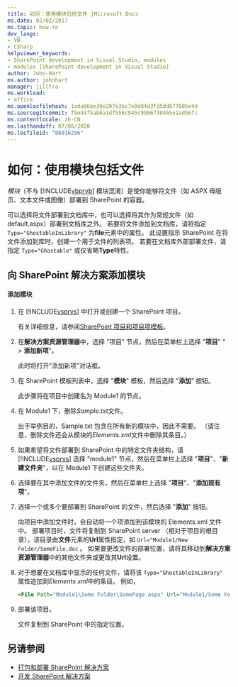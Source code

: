 ```yaml
---
title: 如何：使用模块包括文件 |Microsoft Docs
ms.date: 02/02/2017
ms.topic: how-to
dev_langs:
- VB
- CSharp
helpviewer_keywords:
- SharePoint development in Visual Studio, modules
- modules [SharePoint development in Visual Studio]
author: John-Hart
ms.author: johnhart
manager: jillfra
ms.workload:
- office
ms.openlocfilehash: 1ada86be30e207e36c7e0d84d3fd5dd877605e4d
ms.sourcegitcommit: f9e44f5ab6a1dfb56c945c9986730465e1adb6fc
ms.contentlocale: zh-CN
ms.lasthandoff: 07/06/2020
ms.locfileid: "86016296"
---
```

# <a name="how-to-include-files-by-using-a-module"></a>如何：使用模块包括文件
  *模块*（不与 [!INCLUDE[vbprvb](../sharepoint/includes/vbprvb-md.md)] 模块混淆）是使你能够将文件（如 ASPX 母版页、文本文件或图像）部署到 SharePoint 的容器。

 可以选择将文件部署到文档库中，也可以选择将其作为常规文件（如 default.aspx）部署到文档库之外。 若要将文件添加到文档库，请将指定 `Type="GhostableInLibrary"` 为**file**元素中的属性。 此设置指示 SharePoint 在将文件添加到库时，创建一个用于文件的列表项。 若要在文档库外部部署文件，请指定 `Type="Ghostable"` 或仅省略**Type**特性。

## <a name="add-a-module-to-a-sharepoint-solution"></a>向 SharePoint 解决方案添加模块

#### <a name="to-add-a-module"></a>添加模块

1. 在 [!INCLUDE[vsprvs](../sharepoint/includes/vsprvs-md.md)] 中打开或创建一个 SharePoint 项目。

     有关详细信息，请参阅[SharePoint 项目和项目项模板](../sharepoint/sharepoint-project-and-project-item-templates.md)。

2. 在**解决方案资源管理器**中，选择 "项目" 节点，然后在菜单栏上选择 "**项目**" "  >  **添加新项**"。

     此时将打开“添加新项”对话框。

3. 在 SharePoint 模板列表中，选择 "**模块**" 模板，然后选择 "**添加**" 按钮。

     此步骤将在项目中创建名为 Module1 的节点。

4. 在 Module1 下，删除*Sample.txt*文件。

     出于举例目的，Sample.txt 包含在所有新的模块中，因此不需要。 （请注意，删除文件还会从模块的*Elements.xml*文件中删除其条目。）

5. 如果希望将文件部署到 SharePoint 中的特定文件夹结构，请 [!INCLUDE[vsprvs](../sharepoint/includes/vsprvs-md.md)] 选择 "module1" 节点，然后在菜单栏上选择 "**项目**"、"**新建文件夹**"，以在 Module1 下创建这些文件夹。

6. 选择要在其中添加文件的文件夹，然后在菜单栏上选择 "**项目**"、"**添加现有项**"。

7. 选择一个或多个要部署到 SharePoint 的文件，然后选择 "**添加**" 按钮。

     向项目中添加文件时，会自动将一个项添加到该模块的 Elements.xml 文件中。 部署项目时，文件将复制到 SharePoint server （相对于项目的根目录），该目录由**文件**元素的**Url**属性指定，如 `Url="Module1/New Folder/SomeFile.doc` 。 如果要更改文件的部署位置，请将其移动到**解决方案资源管理器**中的其他文件夹或更改其**Url**设置。

8. 对于想要在文档库中显示的任何文件，请将该 `Type="GhostableInLibrary"` 属性追加到*Elements.xml*中的条目。 例如，

    ```xml
    <File Path="Module1\Some Folder\SomePage.aspx" Url="Module1/Some Folder/SomePage.aspx" Type="GhostableInLibrary" />
    ```

9. 部署该项目。

     文件复制到 SharePoint 中的指定位置。

## <a name="see-also"></a>另请参阅
- [打包和部署 SharePoint 解决方案](../sharepoint/packaging-and-deploying-sharepoint-solutions.md)
- [开发 SharePoint 解决方案](../sharepoint/developing-sharepoint-solutions.md)
